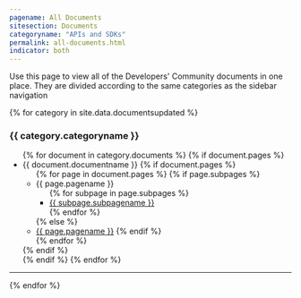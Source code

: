 ```yaml
---
pagename: All Documents
sitesection: Documents
categoryname: "APIs and SDKs"
permalink: all-documents.html
indicator: both
---
```


Use this page to view all of the Developers' Community documents in one place. They are divided according to the same categories as the sidebar navigation

<div class="alldocumentscontainer">
  {% for category in site.data.documentsupdated  %}
  <span class="alldocumentscategoryname listheader"><h3>{{ category.categoryname }}</h3>
  <ul class="alldocumentscategory">
    {% for document in category.documents %}
    {% if document.pages %}
    <li class="alldocumentstitle listheader"><span class="alldocumentsdocumentname">{{ document.documentname }}</span>
      {% if document.pages %}
      <ul class="alldocumentspagelist">
        {% for page in document.pages %}
        {% if page.subpages %}
          <li class="alldocumentspage listheader">{{ page.pagename }}
              <ul class="alldocumentssubpageslist">
                {% for subpage in page.subpages %}
                <li class="alldocumentssubpage">
                 <a href="/{{ document.documentname | append: '/' | append: page.pagename | append: '/' |append: subpage.subpagename | slugify }}.html">{{ subpage.subpagename }}</a>
               </li>
                {% endfor %}
               </ul>
               {% else %}
               <li class="alldocumentspage">
                 <a href="/{{ document.documentname | append: '/' | append: page.pagename | slugify }}.html">{{ page.pagename }}</a>
              {% endif %}
              </li>
            {% endfor %}
           </ul>
          {% endif %}
        </li>
        {% endif %}
      {% endfor %}
    </ul>
  </span>
  <hr class="alldocumentshr">
  {% endfor %}
</div>
